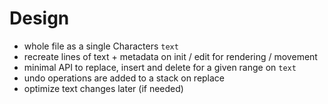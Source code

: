 # Design

- whole file as a single Characters `text` 
- recreate lines of text + metadata on init / edit for rendering / movement
- minimal API to replace, insert and delete for a given range on `text`
- undo operations are added to a stack on replace
- optimize text changes later (if needed)
